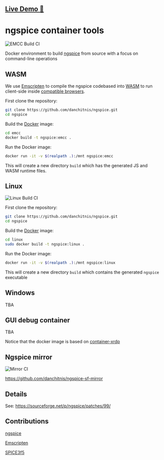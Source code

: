 ## [Live Demo 🚀](https://danchitnis.github.io/ngspice/emcc/)

# ngspice container tools

![EMCC Build CI](https://github.com/danchitnis/ngspice/workflows/EMCC%20Build%20CI/badge.svg)

Docker environment to build [ngspice](https://sourceforge.net/p/ngspice/ngspice/ci/master/tree/) from source with a focus on command-line operations

## WASM

We use [Emscripten](https://emscripten.org/) to compile the ngspice codebased into [WASM](https://webassembly.org/) to run client-side inside [compatible browsers](https://caniuse.com/?search=wasm).

First clone the repository:

```bash
git clone https://github.com/danchitnis/ngspice.git
cd ngspice
```

Build the [Docker](https://www.docker.com/) image:

```bash
cd emcc
docker build -t ngspice:emcc .
```

Run the Docker image:

```bash
docker run -it -v $(realpath .):/mnt ngspice:emcc
```

This will create a new directory `build` which has the generated JS and WASM runtime files.

## Linux

![Linux Build CI](https://github.com/danchitnis/ngspice/workflows/Linux%20Build%20CI/badge.svg)

First clone the repository:

```bash
git clone https://github.com/danchitnis/ngspice.git
cd ngspice
```

Build the [Docker](https://www.docker.com/) image:

```bash
cd linux
sudo docker build -t ngspice:linux .
```

Run the Docker image:

```bash
docker run -it -v $(realpath .):/mnt ngspice:linux
```

This will create a new directory `build` which contains the generated `ngspice` executable

## Windows

TBA

## GUI debug container

TBA

Notice that the docker image is based on [container-xrdp](https://github.com/danchitnis/container-xrdp)

## Ngspice mirror

![Mirror CI](https://github.com/danchitnis/ngspice/workflows/Mirror%20CI/badge.svg)

https://github.com/danchitnis/ngspice-sf-mirror

## Details

See: https://sourceforge.net/p/ngspice/patches/99/

## Contributions

[ngspice](https://sourceforge.net/p/ngspice/ngspice/ci/master/tree/)

[Emscripten](https://emscripten.org/)

[SPICE3f5](https://ptolemy.berkeley.edu/projects/embedded/pubs/downloads/spice/spice.html)
